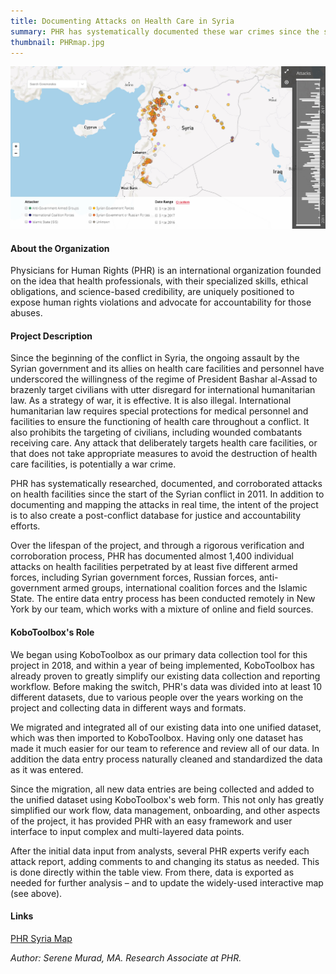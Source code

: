 ```yaml
---
title: Documenting Attacks on Health Care in Syria
summary: PHR has systematically documented these war crimes since the start of the Syrian conflict
thumbnail: PHRmap.jpg
---
```


![PHR Syria Map](/images/blog/PHRmap.jpg)

#### About the Organization

Physicians for Human Rights (PHR) is an international organization founded on the idea that health professionals, with their specialized skills, ethical obligations, and science-based credibility, are uniquely positioned to expose human rights violations and advocate for accountability for those abuses.

#### Project Description

Since the beginning of the conflict in Syria, the ongoing assault by the Syrian government and its allies on health care facilities and personnel have underscored the willingness of the regime of President Bashar al-Assad to brazenly target civilians with utter disregard for international humanitarian law. As a strategy of war, it is effective. It is also illegal. International humanitarian law requires special protections for medical personnel and facilities to ensure the functioning of health care throughout a conflict. It also prohibits the targeting of civilians, including wounded combatants receiving care. Any attack that deliberately targets health care facilities, or that does not take appropriate measures to avoid the destruction of health care facilities, is potentially a war crime.

PHR has systematically researched, documented, and corroborated attacks on health facilities since the start of the Syrian conflict in 2011. In addition to documenting and mapping the attacks in real time, the intent of the project is to also create a post-conflict database for justice and accountability efforts.

Over the lifespan of the project, and through a rigorous verification and corroboration process, PHR has documented almost 1,400 individual attacks on health facilities perpetrated by at least five different armed forces, including Syrian government forces, Russian forces, anti-government armed groups, international coalition forces and the Islamic State. The entire data entry process has been conducted remotely in New York by our team, which works with a mixture of online and field sources.


#### KoboToolbox's Role

We began using KoboToolbox as our primary data collection tool for this project in 2018, and within a year of being implemented, KoboToolbox has already proven to greatly simplify our existing data collection and reporting workflow. Before making the switch, PHR's data was divided into at least 10 different datasets, due to various people over the years working on the project and collecting data in different ways and formats.

We migrated and integrated all of our existing data into one unified dataset, which was then imported to KoboToolbox. Having only one dataset has made it much easier for our team to reference and review all of our data. In addition the data entry process naturally cleaned and standardized the data as it was entered.

Since the migration, all new data entries are being collected and added to the unified dataset using KoboToolbox's web form. This not only has greatly simplified our work flow, data management, onboarding, and other aspects of the project, it has provided PHR with an easy framework and user interface to input complex and multi-layered data points.

After the initial data input from analysts, several PHR experts verify each attack report, adding comments to and changing its status as needed. This is done directly within the table view. From there, data is exported as needed for further analysis – and to update the widely-used interactive map (see above).


#### Links

[PHR Syria Map](http://syriamap.phr.org/#/en)

_Author: Serene Murad, MA. Research Associate at PHR._
